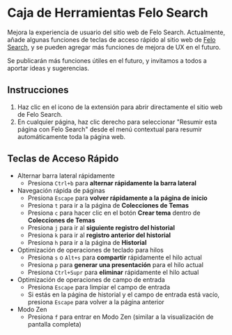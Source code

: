 # Caja de Herramientas Felo Search

Mejora la experiencia de usuario del sitio web de Felo Search. Actualmente, añade algunas funciones de teclas de acceso rápido al sitio web de [Felo Search](https://felo.ai), y se pueden agregar más funciones de mejora de UX en el futuro.

Se publicarán más funciones útiles en el futuro, y invitamos a todos a aportar ideas y sugerencias.

## Instrucciones

1. Haz clic en el icono de la extensión para abrir directamente el sitio web de Felo Search.
2. En cualquier página, haz clic derecho para seleccionar "Resumir esta página con Felo Search" desde el menú contextual para resumir automáticamente toda la página web.

## Teclas de Acceso Rápido

- Alternar barra lateral rápidamente
  - Presiona `Ctrl+b` para **alternar rápidamente la barra lateral**
- Navegación rápida de páginas
  - Presiona `Escape` para **volver rápidamente a la página de inicio**
  - Presiona `t` para ir a la página de **Colecciones de Temas**
  - Presiona `c` para hacer clic en el botón **Crear tema** dentro de **Colecciones de Temas**
  - Presiona `j` para ir al **siguiente registro del historial**
  - Presiona `k` para ir al **registro anterior del historial**
  - Presiona `h` para ir a la página de **Historial**
- Optimización de operaciones de teclado para hilos
  - Presiona `s` o `Alt+s` para **compartir** rápidamente el hilo actual
  - Presiona `p` para **generar una presentación** para el hilo actual
  - Presiona `Ctrl+Supr` para **eliminar** rápidamente el hilo actual
- Optimización de operaciones de campo de entrada
  - Presiona `Escape` para limpiar el campo de entrada
  - Si estás en la página de historial y el campo de entrada está vacío, presiona `Escape` para volver a la página anterior
- Modo Zen
  - Presiona `f` para entrar en Modo Zen (similar a la visualización de pantalla completa)

